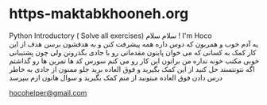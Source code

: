 # https-maktabkhooneh.org
Python Introductory ( Solve all exercises)
سلام سلام !
I'm Hoco  
یه آدم خوب و همربون که دوس داره همه پیشرفت کنن و به هدفشون برسن
هدف از این کار کمک به کسانی که می خوان پایتون مقدماتی رو با جادی بگذرونن ولی چون پشتیبانی خوبی مکتب خونه نداره من براتون این کار رو می کنم سورس کد ها تمرین ها رو گذاشتم اگه نتونتستد حل کنید از این کمک بگیرید و فوق العاده برید جلو 
 ممنون از جادی به خاطر درس دادن فوق العاده
میتونید از منم کمک بگیرید و سوال هاتون ازم ببپرسد 

hocohelper@gmail.com
